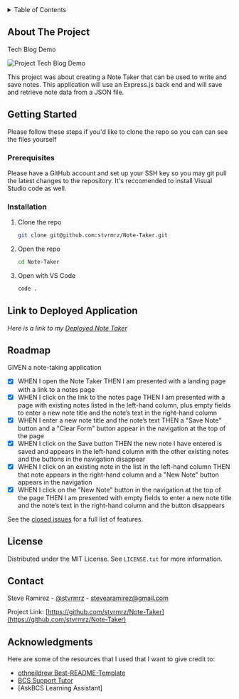 <!-- TABLE OF CONTENTS -->
<details>
  <summary>Table of Contents</summary>
  <ol>
    <li>
      <a href="#about-the-project">About The Project</a>
    </li>
    <li>
      <a href="#getting-started">Getting Started</a>
      <ul>
        <li><a href="#prerequisites">Prerequisites</a></li>
        <li><a href="#installation">Installation</a></li>
      </ul>
    </li>
    <li><a href="#link-to-deployed-application">Link to Deployed Application</a></li>
    <li><a href="#license">License</a></li>
    <li><a href="#contact">Contact</a></li>
    <li><a href="#acknowledgments">Acknowledgments</a></li>
  </ol>
</details>

<!-- ABOUT THE PROJECT -->
## About The Project
Tech Blog Demo

![Project Tech Blog Demo](note-taker.gif)

This project was about creating a Note Taker that can be used to write and save notes. This application will use an Express.js back end and will save and retrieve note data from a JSON file. 

<!-- GETTING STARTED -->
## Getting Started

Please follow these steps if you'd like to clone the repo so you can can see the files yourself

### Prerequisites

Please have a GitHub account and set up your SSH key so you may git pull the latest changes to the repository. It's
reccomended to install Visual Studio code as well.

### Installation

1. Clone the repo
   ```sh
   git clone git@github.com:stvrmrz/Note-Taker.git
   ```
3. Open the repo 
   ```sh
   cd Note-Taker
   ```
4. Open with VS Code
   ```sh
   code .
   ```

<!-- USAGE EXAMPLES -->
## Link to Deployed Application

_Here is a link to my [Deployed Note Taker](https://note-taker-nyct.onrender.com/notes)_

<!-- ROADMAP -->
## Roadmap

GIVEN a note-taking application
- [x] WHEN I open the Note Taker
      THEN I am presented with a landing page with a link to a notes page
- [x] WHEN I click on the link to the notes page
      THEN I am presented with a page with existing notes listed in the left-hand column, plus empty fields to enter a new note title and the note’s text in the right-hand column
- [x] WHEN I enter a new note title and the note’s text
      THEN a "Save Note" button and a "Clear Form" button appear in the navigation at the top of the page
- [x] WHEN I click on the Save button
      THEN the new note I have entered is saved and appears in the left-hand column with the other existing notes and the buttons in the navigation disappear
- [x] WHEN I click on an existing note in the list in the left-hand column
      THEN that note appears in the right-hand column and a "New Note" button appears in the navigation
- [x] WHEN I click on the "New Note" button in the navigation at the top of the page
      THEN I am presented with empty fields to enter a new note title and the note’s text in the right-hand column and the button disappears

See the [closed issues](https://github.com/stvrmrz/Note-Taker/issues/1) for a full list of features.

<!-- LICENSE -->
## License

Distributed under the MIT License. See `LICENSE.txt` for more information.

<!-- CONTACT -->
## Contact

Steve Ramirez - [@stvrmrz](https://twitter.com/stvrmrz) - stevearamirez@gmail.com

Project Link: [https://github.com/stvrmrz/Note-Taker](https://github.com/stvrmrz/Note-Taker)

<!-- ACKNOWLEDGMENTS -->
## Acknowledgments

Here are some of the resources that I used that I want to give credit to:

* [othneildrew Best-README-Template](https://github.com/othneildrew/Best-README-Template)
* [BCS Support Tutor](https://2u-20.wistia.com/medias/trfd1jx6o2)
* [AskBCS Learning Assistant]